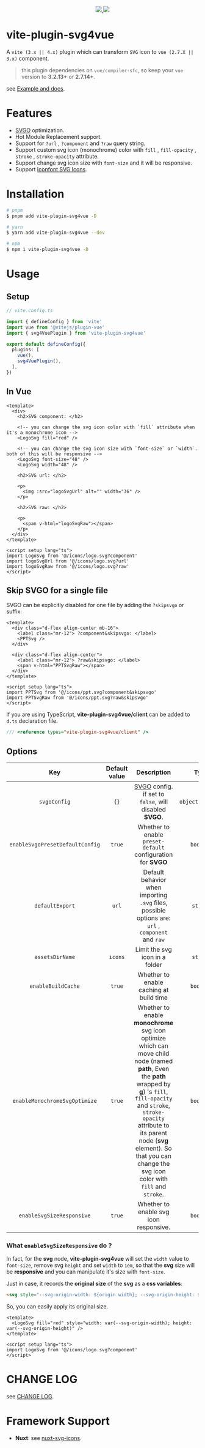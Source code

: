 <p align="center">
  <a href="https://www.npmjs.org/package/vite-plugin-svg4vue">
    <img src="https://img.shields.io/npm/v/vite-plugin-svg4vue.svg">
  </a>
  <a href="https://npmcharts.com/compare/vite-plugin-svg4vue?minimal=true">
    <img src="https://img.shields.io/npm/dm/vite-plugin-svg4vue.svg">
  </a>
  <br>
</p>

# vite-plugin-svg4vue

A `vite (3.x || 4.x)` plugin which can transform `SVG` icon to `vue (2.7.X || 3.x)` component.

> this plugin dependencies on `vue/compiler-sfc`, so keep your `vue` version to **3.2.13+** or **2.7.14+**.

see <a href="https://hongwenqing.com/vite-plugin-svg4vue/" target="_blank">Example and docs</a>.

# Features

- [SVGO](https://github.com/svg/svgo) optimization.
- Hot Module Replacement support.
- Support for `?url` , `?component` and `?raw` query string.
- Support custom svg icon (monochrome) color with `fill` , `fill-opacity` , `stroke` , `stroke-opacity` attribute.
- Support change svg icon size with `font-size` and it will be responsive.
- Support <a href="https://www.iconfont.cn/" target="_blank">Iconfont SVG Icons</a>.

# Installation

```bash
# pnpm
$ pnpm add vite-plugin-svg4vue -D

# yarn
$ yarn add vite-plugin-svg4vue --dev

# npm
$ npm i vite-plugin-svg4vue -D
```

# Usage
## Setup

```ts
// vite.config.ts

import { defineConfig } from 'vite'
import vue from '@vitejs/plugin-vue'
import { svg4VuePlugin } from 'vite-plugin-svg4vue'

export default defineConfig({
  plugins: [
    vue(),
    svg4VuePlugin(),
  ],
})
```

## In Vue

```vue
<template>
  <div>
    <h2>SVG component: </h2>

    <!-- you can change the svg icon color with `fill` attribute when it's a monochrome icon -->
    <LogoSvg fill="red" />

    <!-- you can change the svg icon size with `font-size` or `width`. both of this will be responsive -->
    <LogoSvg font-size="48" />
    <LogoSvg width="48" />

    <h2>SVG url: </h2>

    <p>
      <img :src="logoSvgUrl" alt="" width="36" />
    </p>

    <h2>SVG raw: </h2>

    <p>
      <span v-html="logoSvgRaw"></span>
    </p>
  </div>
</template>

<script setup lang="ts">
import LogoSvg from '@/icons/logo.svg?component'
import logoSvgUrl from '@/icons/logo.svg?url'
import logoSvgRaw from '@/icons/logo.svg?raw'
</script>
```

## Skip SVGO for a single file

SVGO can be explicitly disabled for one file by adding the `?skipsvgo` or suffix:

```vue
<template>
  <div class="d-flex align-center mb-16">
    <label class="mr-12"> ?component&skipsvgo: </label>
    <PPTSvg />
  </div>

  <div class="d-flex align-center">
    <label class="mr-12"> ?raw&skipsvgo: </label>
    <span v-html="PPTSvgRaw"></span>
  </div>
</template>

<script setup lang="ts">
import PPTSvg from '@/icons/ppt.svg?component&skipsvgo'
import PPTSvgRaw from '@/icons/ppt.svg?raw&skipsvgo'
</script>
```

If you are using TypeScript, **vite-plugin-svg4vue/client** can be added to `d.ts` declaration file.

``` ts
/// <reference types="vite-plugin-svg4vue/client" />
```

## Options

| Key | Default value | Description | Type |
| :---: | :---: | :---: | :---: |
| `svgoConfig` | `{}` | [SVGO](https://github.com/svg/svgo) config. if set to `false`, will disabled **SVGO**. | `object/boolean` |
| `enableSvgoPresetDefaultConfig` | `true` | Whether to enable `preset-default` configuration for **SVGO** | `boolean` |
| `defaultExport` | `url` | Default behavior when importing `.svg` files, possible options are: `url` , `component` and `raw` | `string` |
| `assetsDirName` | `icons` | Limit the svg icon in a folder | `string` |
| `enableBuildCache` | `true` | Whether to enable caching at build time |  `boolean` |
| `enableMonochromeSvgOptimize` | `true` | Whether to enable **monochrome** svg icon optimize which can move child node (named **path**, Even the **path** wrapped by **g**) 's `fill`, `fill-opacity` and `stroke`, `stroke-opacity` attribute to its parent node (**svg** element). So that you can change the svg icon color with `fill` and `stroke`. | `boolean` |
| `enableSvgSizeResponsive` | `true` | Whether to enable svg icon responsive.  | `boolean` |


### What `enableSvgSizeResponsive` do ?

In fact, for the **svg** node, **vite-plugin-svg4vue** will set the `width` value to `font-size`, remove svg `height` and set `width` to `1em`, so that the **svg** size will be **responsive** and you can manipulate it's size with `font-size`.

Just in case, it records the **original size** of the **svg** as a **css variables**:

``` html
<svg style="--svg-origin-width: ${origin width}; --svg-origin-height: ${origin height};"></svg>
```

So, you can easily apply its original size.

```vue
<template>
  <LogoSvg fill="red" style="width: var(--svg-origin-width); height: var(--svg-origin-height)" />
</template>

<script setup lang="ts">
import LogoSvg from '@/icons/logo.svg?component'
</script>
```

# CHANGE LOG

see <a href="./CHANGELOG.md" target="_blank">CHANGE LOG</a>.

# Framework Support

- **Nuxt**: see <a href="https://github.com/yisibell/nuxt-svg-icons" target="_blank">nuxt-svg-icons</a>.
